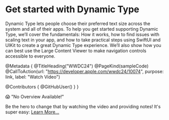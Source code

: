 # Get started with Dynamic Type

Dynamic Type lets people choose their preferred text size across the system and all of their apps. To help you get started supporting Dynamic Type, we’ll cover the fundamentals: How it works, how to find issues with scaling text in your app, and how to take practical steps using SwiftUI and UIKit to create a great Dynamic Type experience. We’ll also show how you can best use the Large Content Viewer to make navigation controls accessible to everyone.

@Metadata {
   @TitleHeading("WWDC24")
   @PageKind(sampleCode)
   @CallToAction(url: "https://developer.apple.com/wwdc24/10074", purpose: link, label: "Watch Video")

   @Contributors {
      @GitHubUser(<replace this with your GitHub handle>)
   }
}

😱 "No Overview Available!"

Be the hero to change that by watching the video and providing notes! It's super easy:
 [Learn More…](https://wwdcnotes.com/documentation/wwdcnotes/contributing)
